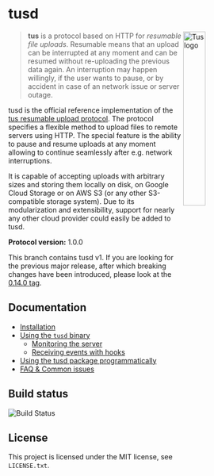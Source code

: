 # tusd

<img alt="Tus logo" src="https://github.com/tus/tus.io/blob/master/assets/img/tus1.png?raw=true" width="30%" align="right" />

> **tus** is a protocol based on HTTP for *resumable file uploads*. Resumable
> means that an upload can be interrupted at any moment and can be resumed without
> re-uploading the previous data again. An interruption may happen willingly, if
> the user wants to pause, or by accident in case of an network issue or server
> outage.

tusd is the official reference implementation of the [tus resumable upload
protocol](http://www.tus.io/protocols/resumable-upload.html). The protocol
specifies a flexible method to upload files to remote servers using HTTP.
The special feature is the ability to pause and resume uploads at any
moment allowing to continue seamlessly after e.g. network interruptions.

It is capable of accepting uploads with arbitrary sizes and storing them locally
on disk, on Google Cloud Storage or on AWS S3 (or any other S3-compatible
storage system). Due to its modularization and extensibility, support for
nearly any other cloud provider could easily be added to tusd.

**Protocol version:** 1.0.0

This branch contains tusd v1. If you are looking for the previous major release, after which
breaking changes have been introduced, please look at the [0.14.0 tag](https://github.com/iuriikomarov/tusd/tree/0.14.0).

## Documentation

* [Installation](/docs/installation.md)
* [Using the `tusd` binary](/docs/usage-binary.md)
  * [Monitoring the server](/docs/monitoring.md)
  * [Receiving events with hooks](/docs/hooks.md)
* [Using the tusd package programmatically](/docs/usage-package.md)
* [FAQ & Common issues](/docs/faq.md)

## Build status

![Build Status](https://github.com/iuriikomarov/tusd/workflows/Test/badge.svg)

## License

This project is licensed under the MIT license, see `LICENSE.txt`.
